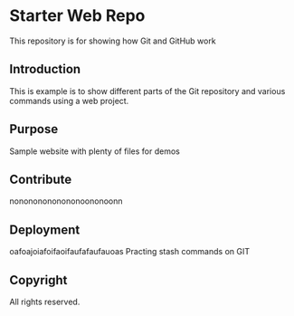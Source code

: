 # Starter Web Repo

This repository is for showing how Git and GitHub work

## Introduction

This is example is to show different parts of the Git repository and various commands using a web project.

## Purpose

Sample website with plenty of files for demos

## Contribute

nonononononononoononoonn

## Deployment

oafoajoiafoifaoifaufafaufauoas
Practing stash commands on GIT

## Copyright

All rights reserved.